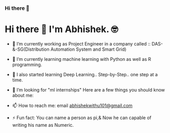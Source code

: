 ### Hi there 👋
# Hi there 👋 I'm Abhishek. 🤓

- 🔭 I’m currently working as Project Engineer in a company called :: DAS-&-SG(Distribution Automation System and Smart Grid)
- 🌱 I’m currently learning machine learning with Python as well as R programming.
- 👯 I also started learning Deep Learning.. Step-by-Step.. one step at a time.
- 🤔 I’m looking for "ml internships"
Here are a few things you should know about me:


- 📫 How to reach me: email [abhishekwithu101@gmail.com](mailto:confidenceboi@gmail.com) 
- ⚡ Fun fact: You can name a person as pi,& Now he can capable of writing his name as Numeric.

